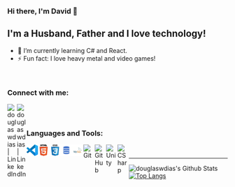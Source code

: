 ### Hi there, I'm David 👋

## I'm a Husband, Father and I love technology!
- 🌱 I’m currently learning C# and React.
- ⚡ Fun fact: I love heavy metal and video games!

<br />

### Connect with me:

[<img align="left" alt="douglaswdias | LinkedIn" width="22px" src="https://cdn.jsdelivr.net/npm/simple-icons@v3/icons/linkedin.svg" />][linkedin]
[<img align="left" alt="douglaswdias | LinkedIn" width="22px" src="https://w7.pngwing.com/pngs/705/107/png-transparent-microsoft-outlook-outlook-com-outlook-mobile-email-outlook-miscellaneous-blue-angle.png" />][email]

<br />
<br />

### Languages and Tools:

<img align="left" alt="Visual Studio Code" width="26px" src="https://raw.githubusercontent.com/github/explore/80688e429a7d4ef2fca1e82350fe8e3517d3494d/topics/visual-studio-code/visual-studio-code.png" />
<img align="left" alt="HTML5" width="26px" src="https://raw.githubusercontent.com/github/explore/80688e429a7d4ef2fca1e82350fe8e3517d3494d/topics/html/html.png" />
<img align="left" alt="CSS3" width="26px" src="https://raw.githubusercontent.com/github/explore/80688e429a7d4ef2fca1e82350fe8e3517d3494d/topics/css/css.png" />
<img align="left" alt="SQL" width="26px" src="https://raw.githubusercontent.com/github/explore/80688e429a7d4ef2fca1e82350fe8e3517d3494d/topics/sql/sql.png" />
<img align="left" alt="MySQL" width="26px" src="https://raw.githubusercontent.com/github/explore/80688e429a7d4ef2fca1e82350fe8e3517d3494d/topics/mysql/mysql.png" />
<img align="left" alt="Git" width="26px" src="https://cdn4.iconfinder.com/data/icons/free-social-media-icons-1/200/1469470492_Git-512.png" />
<img align="left" alt="GitHub" width="26px" src="https://cdn1.iconfinder.com/data/icons/social-media-and-logos-8/32/social_media_online_logo_github-512.png" />
<img align="left" alt="Unity" width="26px" src="https://cdn4.iconfinder.com/data/icons/various-icons-2/476/Unity.png" />
<img align="left" alt="CSharp" width="26px" src="https://cdn2.iconfinder.com/data/icons/coding-files-extensions/512/coding-file-extension-csharp-512.png" />

<!-- <img align="left" alt="React" width="26px" src="https://raw.githubusercontent.com/github/explore/80688e429a7d4ef2fca1e82350fe8e3517d3494d/topics/react/react.png" /> -->
<!-- <img align="left" alt="Node.js" width="26px" src="https://raw.githubusercontent.com/github/explore/80688e429a7d4ef2fca1e82350fe8e3517d3494d/topics/nodejs/nodejs.png" /> -->
<!-- <img align="left" alt="JavaScript" width="26px" src="https://raw.githubusercontent.com/github/explore/80688e429a7d4ef2fca1e82350fe8e3517d3494d/topics/javascript/javascript.png" /> -->
<br />

<!-- --- -->

<!-- ### 📺 YouTube Channel -->
<!-- YOUTUBE:START -->
<!-- (https://www.youtube.com/channel/UCE3IyVnsEsMcPh96tWVXUow?view_as=subscriber) -->
<!-- YOUTUBE:END -->


---

<img align="left" alt="douglaswdias's Github Stats" src="https://github-readme-stats.vercel.app/api?username=davidguimaraesdrum&show_icons=true&theme=radical" />


[![Top Langs](https://github-readme-stats.vercel.app/api/top-langs/?username=davidguimaraesdrum&theme=radical)](https://github.com/davidguimaraesdrum)


[linkedin]: https://www.linkedin.com/in/douglas-dias-83031b29/
[email]: mailto:douglas.wdias@hotmail.com


<!-- https://github.com/anuraghazra/github-readme-stats#customization-->

